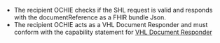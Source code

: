 - The recipient OCHIE checks if the SHL request is valid and responds with the documentReference as a FHIR bundle Json.
- The recipient OCHIE acts as a VHL Document Responder and must conform with the capability statement for [VHL Document Responder](./CapabilityStatement/VHLDocumentResponder)